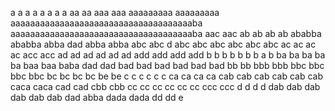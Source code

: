 a a
a a
a a
a a
aa aa
aaa aaa
aaaaaaaaa aaaaaaaaa
aaaaaaaaaaaaaaaaaaaaaaaaaaaaaaaaaaaaaba aaaaaaaaaaaaaaaaaaaaaaaaaaaaaaaaaaaaaba
aac aac
ab ab
ab ab
ababba ababba
abba dad
abba abba
abc abc d
abc abc
abc abc
abc abc
ac ac
ac ac
acc acc
ad ad
ad ad
ad ad
add add
add add
b b
b b
b b
b a b
ba ba
ba ba ba
baa baa
baba dad dad
bad bad
bad bad
bad bad
bb bb
bbb bbb
bbc bbc
bbc bbc
bc bc
bc bc
be be
c c
c c
c c
ca ca
ca ca
cab cab
cab cab
cab cab
caca caca
cad cad
cbb cbb
cc cc
cc cc
cc cc
ccc ccc
d d
d d
dab dab
dab dab
dab dab
dad abba
dada dada
dd dd
e
